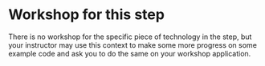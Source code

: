 # Workshop for this step

There is no workshop for the specific piece of technology in the step,
but your instructor may use this context to make some more progress on
some example code and ask you to do the same on your workshop
application.
